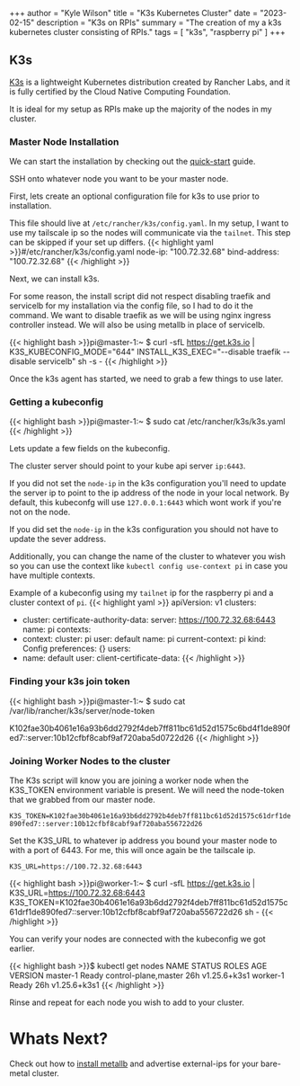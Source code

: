 +++
author = "Kyle Wilson"
title = "K3s Kubernetes Cluster"
date = "2023-02-15"
description = "K3s on RPIs"
summary = "The creation of my a k3s kubernetes cluster consisting of RPIs."
tags = [
    "k3s",
    "raspberry pi"
]
+++

## K3s
[K3s](https://docs.k3s.io/) is a lightweight Kubernetes distribution created by Rancher Labs, and it is fully certified by the Cloud Native Computing Foundation.

It is ideal for my setup as RPIs make up the majority of the nodes in my cluster.


### Master Node Installation
We can start the installation by checking out the [quick-start](https://docs.k3s.io/quick-start) guide.

SSH onto whatever node you want to be your master node.

First, lets create an optional configuration file for k3s to use prior to installation. 

This file should live at `/etc/rancher/k3s/config.yaml`. In my setup, I want to use my tailscale ip so the nodes will communicate via the `tailnet`. This step can be skipped if your set up differs.
{{< highlight yaml >}}#/etc/rancher/k3s/config.yaml
node-ip: "100.72.32.68"
bind-address: "100.72.32.68"
{{< /highlight >}}

Next, we can install k3s. 

For some reason, the install script did not respect disabling traefik and servicelb for my installation via the config file, so I had to do it the command. We want to disable traefik as we will be using nginx ingress controller instead. We will also be using metallb in place of servicelb.

{{< highlight bash >}}pi@master-1:~ $ curl -sfL https://get.k3s.io | K3S_KUBECONFIG_MODE="644" INSTALL_K3S_EXEC="--disable traefik --disable servicelb" sh -s -
{{< /highlight >}}

Once the k3s agent has started, we need to grab a few things to use later.

### Getting a kubeconfig
{{< highlight bash >}}pi@master-1:~ $ sudo cat /etc/rancher/k3s/k3s.yaml {{< /highlight >}}

Lets update a few fields on the kubeconfig.

The cluster server should point to your kube api server `ip:6443`. 

If you did not set the `node-ip` in the k3s configuration you'll need to update the server ip to point to the ip address of the node in your local network. By default, this kubeconfg will use `127.0.0.1:6443` which wont work if you're not on the node.

If you did set the `node-ip` in the k3s configuration you should not have to update the sever address.

Additionally, you can change the name of the cluster to whatever you wish so you can use the context like `kubectl config use-context pi` in case you have multiple contexts.

Example of a kubeconfig using my `tailnet` ip for the raspberry pi and a cluster context of `pi`.
{{< highlight yaml >}}
apiVersion: v1
clusters:
- cluster:
    certificate-authority-data: <certificate-authority-data>
    server: https://100.72.32.68:6443
  name: pi
contexts:
- context:
    cluster: pi
    user: default
  name: pi
current-context: pi
kind: Config
preferences: {}
users:
- name: default
  user:
    client-certificate-data: <client-certificate-data>
{{< /highlight >}}

### Finding your k3s join token

{{< highlight bash >}}pi@master-1:~ $ sudo cat /var/lib/rancher/k3s/server/node-token

K102fae30b4061e16a93b6dd2792f4deb7ff811bc61d52d1575c6bd4f1de890fed7::server:10b12cfbf8cabf9af720aba5d0722d26
{{< /highlight >}}

### Joining Worker Nodes to the cluster

The K3s script will know you are joining a worker node when the K3S_TOKEN environment variable is present. We will need the node-token that we grabbed from our master node.

`K3S_TOKEN=K102fae30b4061e16a93b6dd2792b4deb7ff811bc61d52d1575c61drf1de890fed7::server:10b12cfbf8cabf9af720aba556722d26`

Set the K3S_URL to whatever ip address you bound your master node to with a port of 6443.
For me, this will once again be the tailscale ip.

`K3S_URL=https://100.72.32.68:6443`

{{< highlight bash >}}pi@worker-1:~ $  curl -sfL https://get.k3s.io | K3S_URL=https://100.72.32.68:6443 K3S_TOKEN=K102fae30b4061e16a93b6dd2792f4deb7ff811bc61d52d1575c61drf1de890fed7::server:10b12cfbf8cabf9af720aba556722d26 sh -
{{< /highlight >}}

You can verify your nodes are connected with the kubeconfig we got earlier.

{{< highlight bash >}}$ kubectl get nodes
NAME       STATUS   ROLES                  AGE     VERSION
master-1   Ready    control-plane,master   26h     v1.25.6+k3s1
worker-1   Ready    <none>                 26h     v1.25.6+k3s1
{{< /highlight >}}

Rinse and repeat for each node you wish to add to your cluster.

# Whats Next?

Check out how to [install metallb](/posts/installing-metallb-on-k3s-rpi-cluster-with-tailscale/) and advertise external-ips for your bare-metal cluster.